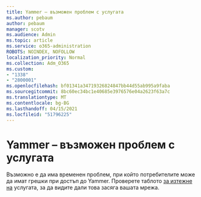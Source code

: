 ```yaml
---
title: Yammer – възможен проблем с услугата
ms.author: pebaum
author: pebaum
manager: scotv
ms.audience: Admin
ms.topic: article
ms.service: o365-administration
ROBOTS: NOINDEX, NOFOLLOW
localization_priority: Normal
ms.collection: Adm_O365
ms.custom:
- "1338"
- "2800001"
ms.openlocfilehash: bf01341a34719326824847bb44d55ab995a9faba
ms.sourcegitcommit: 8bc60ec34bc1e40685e3976576e04a2623f63a7c
ms.translationtype: MT
ms.contentlocale: bg-BG
ms.lasthandoff: 04/15/2021
ms.locfileid: "51796225"
---
```

# <a name="yammer---possible-service-issue"></a>Yammer – възможен проблем с услугата

Възможно е да има временен проблем, при който потребителите може да имат грешки при достъп до Yammer. Проверете таблото [за изтежне на](https://admin.microsoft.com/AdminPortal/Home#/servicehealth) услугата, за да видите дали това засяга вашата мрежа.
